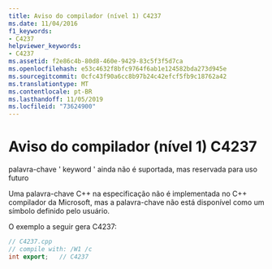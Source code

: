 ```yaml
---
title: Aviso do compilador (nível 1) C4237
ms.date: 11/04/2016
f1_keywords:
- C4237
helpviewer_keywords:
- C4237
ms.assetid: f2e86c4b-80d8-460e-9429-83c5f3f5d7ca
ms.openlocfilehash: e53c4632f8bfc9764f6ab1e124582bda273d945e
ms.sourcegitcommit: 0cfc43f90a6cc8b97b24c42efcf5fb9c18762a42
ms.translationtype: MT
ms.contentlocale: pt-BR
ms.lasthandoff: 11/05/2019
ms.locfileid: "73624900"
---
```

# <a name="compiler-warning-level-1-c4237"></a>Aviso do compilador (nível 1) C4237

palavra-chave ' keyword ' ainda não é suportada, mas reservada para uso futuro

Uma palavra-chave C++ na especificação não é implementada no C++ compilador da Microsoft, mas a palavra-chave não está disponível como um símbolo definido pelo usuário.

O exemplo a seguir gera C4237:

```cpp
// C4237.cpp
// compile with: /W1 /c
int export;   // C4237
```